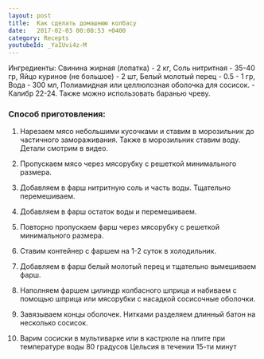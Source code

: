 ```yaml
---
layout: post
title:  Как сделать домашнюю колбаcу
date:   2017-02-03 00:08:53 +0400
category: Recepts 
youtubeId: _YaIUvi4z-M
---
```


Ингредиенты:
Свинина жирная (лопатка) - 2 кг,
Соль нитритная - 35-40 гр,
Яйцо куриное (не большое) - 2 шт,
Белый молотый перец - 0.5 - 1 гр,
Вода - 300 мл,
Полиамидная или целлюлозная оболочка для сосисок. - Калибр 22-24. Также можно использовать баранью чреву.

### Способ приготовления:

1. Нарезаем мясо небольшими кусочками и ставим в морозильник до частичного замораживания. Также в морозильник ставим воду. Детали смотрим в видео.  

2. Пропускаем мясо через мясорубку с решеткой минимального размера.  

3. Добавляем в фарш нитритную соль и часть воды. Тщательно перемешиваем.  

4. Добавляем в фарш остаток воды и перемешиваем.  

5. Повторно пропускаем фарш через мясорубку с решеткой минимального размера.  

6. Ставим контейнер с фаршем на 1-2 суток в холодильник.  

7. Добавляем в фарш белый молотый перец и тщательно вымешиваем фарш.  

8. Наполняем фаршем цилиндр колбасного шприца и набиваем с помощью шприца или мясорубки с насадкой сосисочные оболочки.  

9. Завязываем концы оболочек. Нитками разделяем длинный батон на несколько сосисок.  

10. Варим сосиски в мультиварке или в кастрюле на плите при температуре воды 80 градусов Цельсия в течении 15-ти минут


